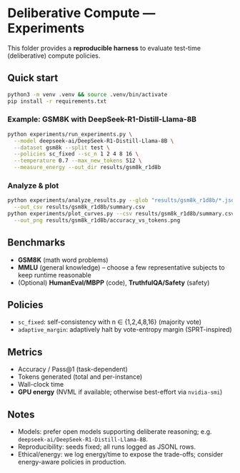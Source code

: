 # Deliberative Compute — Experiments

This folder provides a **reproducible harness** to evaluate test-time (deliberative) compute policies.

## Quick start

```bash
python3 -m venv .venv && source .venv/bin/activate
pip install -r requirements.txt
```

### Example: GSM8K with DeepSeek-R1-Distill-Llama-8B
```bash
python experiments/run_experiments.py \
  --model deepseek-ai/DeepSeek-R1-Distill-Llama-8B \
  --dataset gsm8k --split test \
  --policies sc_fixed --sc_n 1 2 4 8 16 \
  --temperature 0.7 --max_new_tokens 512 \
  --measure_energy --out_dir results/gsm8k_r1d8b
```

### Analyze & plot
```bash
python experiments/analyze_results.py --glob "results/gsm8k_r1d8b/*.jsonl" \
  --out_csv results/gsm8k_r1d8b/summary.csv
python experiments/plot_curves.py --csv results/gsm8k_r1d8b/summary.csv \
  --out_png results/gsm8k_r1d8b/accuracy_vs_tokens.png
```

## Benchmarks
- **GSM8K** (math word problems)
- **MMLU** (general knowledge) – choose a few representative subjects to keep runtime reasonable
- (Optional) **HumanEval/MBPP** (code), **TruthfulQA/Safety** (safety)

## Policies
- `sc_fixed`: self-consistency with n ∈ {1,2,4,8,16} (majority vote)
- `adaptive_margin`: adaptively halt by vote-entropy margin (SPRT-inspired)

## Metrics
- Accuracy / Pass@1 (task-dependent)
- Tokens generated (total and per-instance)
- Wall-clock time
- **GPU energy** (NVML if available; otherwise best-effort via `nvidia-smi`)

## Notes
- Models: prefer open models supporting deliberate reasoning; e.g. `deepseek-ai/DeepSeek-R1-Distill-Llama-8B`.
- Reproducibility: seeds fixed; all runs logged as JSONL rows.
- Ethical/energy: we log energy/time to expose the trade-offs; consider energy-aware policies in production.
